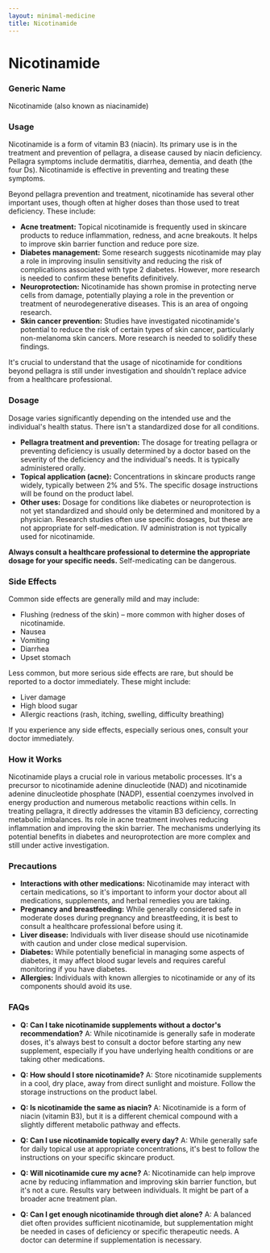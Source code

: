 ```yaml
---
layout: minimal-medicine
title: Nicotinamide
---
```


# Nicotinamide
### Generic Name
Nicotinamide (also known as niacinamide)

### Usage
Nicotinamide is a form of vitamin B3 (niacin).  Its primary use is in the treatment and prevention of pellagra, a disease caused by niacin deficiency.  Pellagra symptoms include dermatitis, diarrhea, dementia, and death (the four Ds). Nicotinamide is effective in preventing and treating these symptoms.

Beyond pellagra prevention and treatment, nicotinamide has several other important uses, though often at higher doses than those used to treat deficiency. These include:

* **Acne treatment:** Topical nicotinamide is frequently used in skincare products to reduce inflammation, redness, and acne breakouts. It helps to improve skin barrier function and reduce pore size.
* **Diabetes management:**  Some research suggests nicotinamide may play a role in improving insulin sensitivity and reducing the risk of complications associated with type 2 diabetes.  However, more research is needed to confirm these benefits definitively.
* **Neuroprotection:**  Nicotinamide has shown promise in protecting nerve cells from damage, potentially playing a role in the prevention or treatment of neurodegenerative diseases.  This is an area of ongoing research.
* **Skin cancer prevention:** Studies have investigated nicotinamide's potential to reduce the risk of certain types of skin cancer, particularly non-melanoma skin cancers.  More research is needed to solidify these findings.


It's crucial to understand that the usage of nicotinamide for conditions beyond pellagra is still under investigation and shouldn't replace advice from a healthcare professional.


### Dosage
Dosage varies significantly depending on the intended use and the individual's health status.  There isn't a standardized dose for all conditions.

* **Pellagra treatment and prevention:**  The dosage for treating pellagra or preventing deficiency is usually determined by a doctor based on the severity of the deficiency and the individual's needs.  It is typically administered orally.
* **Topical application (acne):**  Concentrations in skincare products range widely, typically between 2% and 5%. The specific dosage instructions will be found on the product label.
* **Other uses:** Dosage for conditions like diabetes or neuroprotection is not yet standardized and should only be determined and monitored by a physician.  Research studies often use specific dosages, but these are not appropriate for self-medication.  IV administration is not typically used for nicotinamide.

**Always consult a healthcare professional to determine the appropriate dosage for your specific needs.**  Self-medicating can be dangerous.

### Side Effects
Common side effects are generally mild and may include:

* Flushing (redness of the skin) – more common with higher doses of nicotinamide.
* Nausea
* Vomiting
* Diarrhea
* Upset stomach

Less common, but more serious side effects are rare, but should be reported to a doctor immediately.  These might include:

* Liver damage
* High blood sugar
* Allergic reactions (rash, itching, swelling, difficulty breathing)


If you experience any side effects, especially serious ones, consult your doctor immediately.


### How it Works
Nicotinamide plays a crucial role in various metabolic processes. It's a precursor to nicotinamide adenine dinucleotide (NAD) and nicotinamide adenine dinucleotide phosphate (NADP), essential coenzymes involved in energy production and numerous metabolic reactions within cells.  In treating pellagra, it directly addresses the vitamin B3 deficiency, correcting metabolic imbalances.  Its role in acne treatment involves reducing inflammation and improving the skin barrier.  The mechanisms underlying its potential benefits in diabetes and neuroprotection are more complex and still under active investigation.


### Precautions
* **Interactions with other medications:**  Nicotinamide may interact with certain medications, so it's important to inform your doctor about all medications, supplements, and herbal remedies you are taking.
* **Pregnancy and breastfeeding:** While generally considered safe in moderate doses during pregnancy and breastfeeding, it is best to consult a healthcare professional before using it.
* **Liver disease:** Individuals with liver disease should use nicotinamide with caution and under close medical supervision.
* **Diabetes:** While potentially beneficial in managing some aspects of diabetes, it may affect blood sugar levels and requires careful monitoring if you have diabetes.
* **Allergies:** Individuals with known allergies to nicotinamide or any of its components should avoid its use.


### FAQs
* **Q: Can I take nicotinamide supplements without a doctor's recommendation?** A: While nicotinamide is generally safe in moderate doses, it's always best to consult a doctor before starting any new supplement, especially if you have underlying health conditions or are taking other medications.

* **Q: How should I store nicotinamide?** A: Store nicotinamide supplements in a cool, dry place, away from direct sunlight and moisture. Follow the storage instructions on the product label.

* **Q: Is nicotinamide the same as niacin?** A: Nicotinamide is a form of niacin (vitamin B3), but it is a different chemical compound with a slightly different metabolic pathway and effects.

* **Q: Can I use nicotinamide topically every day?** A: While generally safe for daily topical use at appropriate concentrations, it's best to follow the instructions on your specific skincare product.

* **Q: Will nicotinamide cure my acne?** A: Nicotinamide can help improve acne by reducing inflammation and improving skin barrier function, but it's not a cure.  Results vary between individuals.  It might be part of a broader acne treatment plan.

* **Q:  Can I get enough nicotinamide through diet alone?** A:  A balanced diet often provides sufficient nicotinamide, but supplementation might be needed in cases of deficiency or specific therapeutic needs.  A doctor can determine if supplementation is necessary.

